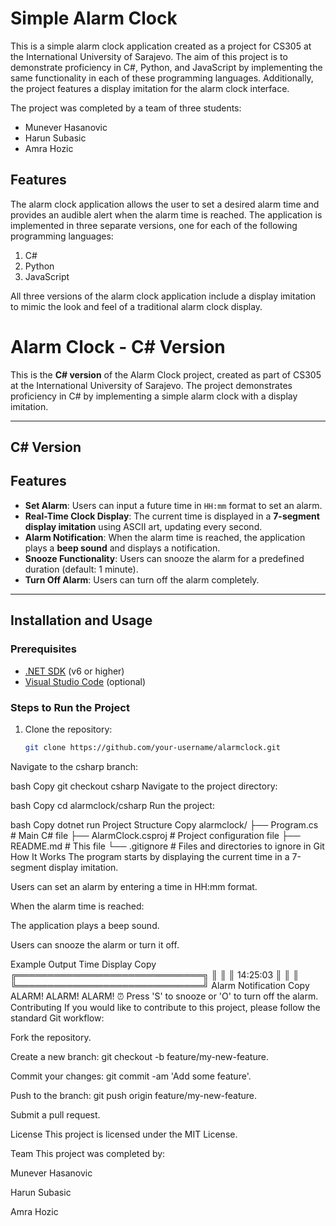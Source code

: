# Simple Alarm Clock

This is a simple alarm clock application created as a project for CS305 at the International University of Sarajevo. The aim of this project is to demonstrate proficiency in C#, Python, and JavaScript by implementing the same functionality in each of these programming languages. Additionally, the project features a display imitation for the alarm clock interface.

The project was completed by a team of three students:
- Munever Hasanovic
- Harun Subasic
- Amra Hozic

## Features

The alarm clock application allows the user to set a desired alarm time and provides an audible alert when the alarm time is reached. The application is implemented in three separate versions, one for each of the following programming languages:

1. C#
2. Python
3. JavaScript

All three versions of the alarm clock application include a display imitation to mimic the look and feel of a traditional alarm clock display.

# Alarm Clock - C# Version

This is the **C# version** of the Alarm Clock project, created as part of CS305 at the International University of Sarajevo. The project demonstrates proficiency in C# by implementing a simple alarm clock with a display imitation.

---
## C# Version
## Features

- **Set Alarm**: Users can input a future time in `HH:mm` format to set an alarm.
- **Real-Time Clock Display**: The current time is displayed in a **7-segment display imitation** using ASCII art, updating every second.
- **Alarm Notification**: When the alarm time is reached, the application plays a **beep sound** and displays a notification.
- **Snooze Functionality**: Users can snooze the alarm for a predefined duration (default: 1 minute).
- **Turn Off Alarm**: Users can turn off the alarm completely.

---

## Installation and Usage

### Prerequisites
- [.NET SDK](https://dotnet.microsoft.com/download) (v6 or higher)
- [Visual Studio Code](https://code.visualstudio.com/) (optional)

### Steps to Run the Project
1. Clone the repository:
   ```bash
   git clone https://github.com/your-username/alarmclock.git
Navigate to the csharp branch:

bash
Copy
git checkout csharp
Navigate to the project directory:

bash
Copy
cd alarmclock/csharp
Run the project:

bash
Copy
dotnet run
Project Structure
Copy
alarmclock/
├── Program.cs            # Main C# file
├── AlarmClock.csproj     # Project configuration file
├── README.md             # This file
└── .gitignore            # Files and directories to ignore in Git
How It Works
The program starts by displaying the current time in a 7-segment display imitation.

Users can set an alarm by entering a time in HH:mm format.

When the alarm time is reached:

The application plays a beep sound.

Users can snooze the alarm or turn it off.

Example Output
Time Display
Copy
    ╔══════════════════════════════╗
    ║                              ║
    ║          14:25:03            ║
    ║                              ║
    ╚══════════════════════════════╝
Alarm Notification
Copy
ALARM! ALARM! ALARM! ⏰
Press 'S' to snooze or 'O' to turn off the alarm.
Contributing
If you would like to contribute to this project, please follow the standard Git workflow:

Fork the repository.

Create a new branch: git checkout -b feature/my-new-feature.

Commit your changes: git commit -am 'Add some feature'.

Push to the branch: git push origin feature/my-new-feature.

Submit a pull request.

License
This project is licensed under the MIT License.

Team
This project was completed by:

Munever Hasanovic

Harun Subasic

Amra Hozic
